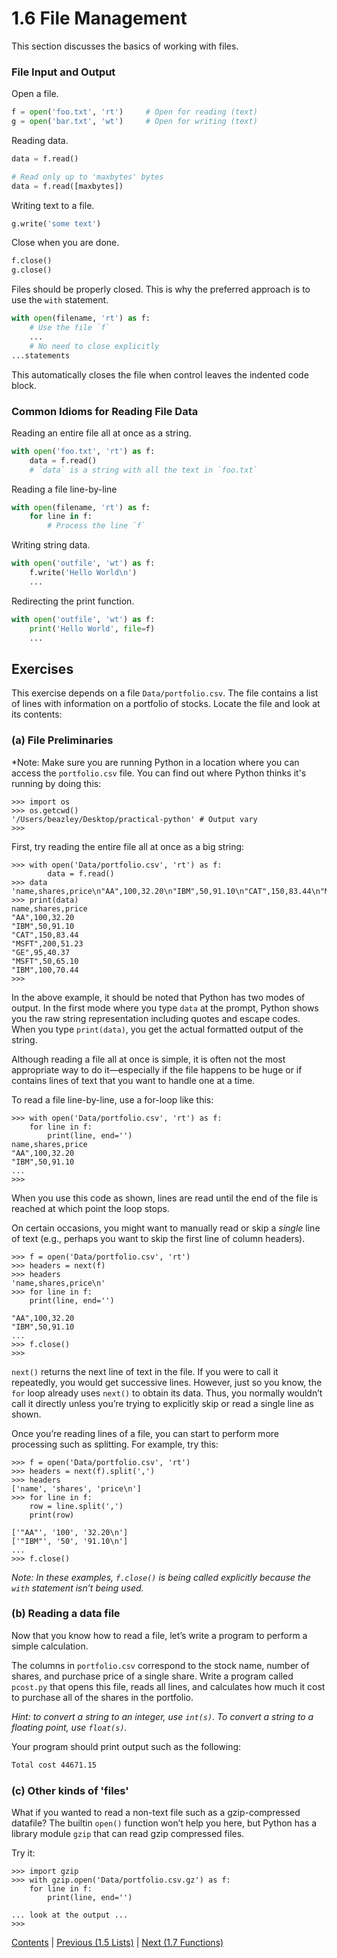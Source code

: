 # 1.6 File Management

This section discusses the basics of working with files.

### File Input and Output

Open a file.

```python
f = open('foo.txt', 'rt')     # Open for reading (text)
g = open('bar.txt', 'wt')     # Open for writing (text)
```

Reading data.

```python
data = f.read()

# Read only up to 'maxbytes' bytes
data = f.read([maxbytes])
```

Writing text to a file.

```python
g.write('some text')
```

Close when you are done.

```python
f.close()
g.close()
```

Files should be properly closed. This is why the preferred approach is to use the `with` statement.

```python
with open(filename, 'rt') as f:
    # Use the file `f`
    ...
    # No need to close explicitly
...statements
```

This automatically closes the file when control leaves the indented code block.

### Common Idioms for Reading File Data

Reading an entire file all at once as a string.

```python
with open('foo.txt', 'rt') as f:
    data = f.read()
    # `data` is a string with all the text in `foo.txt`
```

Reading a file line-by-line

```python
with open(filename, 'rt') as f:
    for line in f:
        # Process the line `f`
```

Writing string data.

```python
with open('outfile', 'wt') as f:
    f.write('Hello World\n')
    ...
```

Redirecting the print function.

```python
with open('outfile', 'wt') as f:
    print('Hello World', file=f)
    ...
```

## Exercises

This exercise depends on a file `Data/portfolio.csv`.  The file contains a list of lines with information on a portfolio of stocks.
Locate the file and look at its contents:

### (a) File Preliminaries

*Note: Make sure you are running Python in a location where you can access the `portfolio.csv` file.
You can find out where Python thinks it's running by doing this:

```pycon
>>> import os
>>> os.getcwd()
'/Users/beazley/Desktop/practical-python' # Output vary
>>>
```

First, try reading the entire file all at once as a big string:

```pycon
>>> with open('Data/portfolio.csv', 'rt') as f:
        data = f.read()
>>> data
'name,shares,price\n"AA",100,32.20\n"IBM",50,91.10\n"CAT",150,83.44\n"MSFT",200,51.23\n"GE",95,40.37\n"MSFT",50,65.10\n"IBM",100,70.44\n'
>>> print(data)
name,shares,price
"AA",100,32.20
"IBM",50,91.10
"CAT",150,83.44
"MSFT",200,51.23
"GE",95,40.37
"MSFT",50,65.10
"IBM",100,70.44
>>>
```

In the above example, it should be noted that Python has two modes of output.
In the first mode where you type `data` at the prompt, Python shows you the raw string representation including quotes and escape codes.
When you type `print(data)`, you get the actual formatted output of the string.

Although reading a file all at once is simple, it is often not the
most appropriate way to do it—especially if the file happens to be
huge or if contains lines of text that you want to handle one at a
time.

To read a file line-by-line, use a for-loop like this:

```pycon
>>> with open('Data/portfolio.csv', 'rt') as f:
    for line in f:
        print(line, end='')
name,shares,price
"AA",100,32.20
"IBM",50,91.10
...
>>>
```

When you use this code as shown, lines are read until the end of the file is reached at which point the loop stops.

On certain occasions, you might want to manually read or skip a *single* line of text (e.g., perhaps you want to skip the first line of column headers).

```pycon
>>> f = open('Data/portfolio.csv', 'rt')
>>> headers = next(f)
>>> headers
'name,shares,price\n'
>>> for line in f:
    print(line, end='')

"AA",100,32.20
"IBM",50,91.10
...
>>> f.close()
>>>
```

`next()` returns the next line of text in the file. If you were to call it repeatedly, you would get successive lines. 
However, just so you know, the `for` loop already uses `next()` to obtain its data.
Thus, you normally wouldn’t call it directly unless you’re trying to explicitly skip or read a single line as shown.

Once you’re reading lines of a file, you can start to perform more processing such as splitting.
For example, try this:

```pycon
>>> f = open('Data/portfolio.csv', 'rt')
>>> headers = next(f).split(',')
>>> headers
['name', 'shares', 'price\n']
>>> for line in f:
    row = line.split(',')
    print(row)

['"AA"', '100', '32.20\n']
['"IBM"', '50', '91.10\n']
...
>>> f.close()
```

*Note: In these examples, `f.close()` is being called explicitly because the `with` statement isn’t being used.*

### (b) Reading a data file

Now that you know how to read a file, let’s write a program to perform a simple calculation.

The columns in `portfolio.csv` correspond to the stock name, number of
shares, and purchase price of a single share.  Write a program called
`pcost.py` that opens this file, reads all lines, and calculates how
much it cost to purchase all of the shares in the portfolio.

*Hint: to convert a string to an integer, use `int(s)`. To convert a string to a floating point, use `float(s)`.*

Your program should print output such as the following:

```bash
Total cost 44671.15
```

### (c) Other kinds of 'files'

What if you wanted to read a non-text file such as a gzip-compressed datafile?
The builtin `open()` function won’t help you here, but Python has a library module `gzip` that can read gzip compressed files.

Try it:

```pycon
>>> import gzip
>>> with gzip.open('Data/portfolio.csv.gz') as f:
    for line in f:
        print(line, end='')

... look at the output ...
>>>
```

[Contents](../Contents) \| [Previous (1.5 Lists)](05_Lists) \| [Next (1.7 Functions)](07_Functions)
